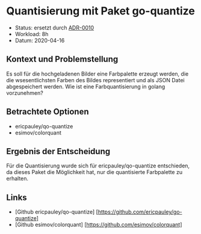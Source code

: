 # Quantisierung mit Paket go-quantize

* Status: ersetzt durch [ADR-0010](0010-feature-2-vibrant-as-new-color-quantizer.md)
* Workload: 8h
* Datum: 2020-04-16

## Kontext und Problemstellung

Es soll für die hochgeladenen Bilder eine Farbpalette erzeugt werden, die die wsesentlichsten Farben des Bildes representiert und als JSON Datei abgespeichert werden. Wie ist eine Farbquantisierung in golang vorzunehmen? 

## Betrachtete Optionen

* ericpauley/qo-quantize
* esimov/colorquant

## Ergebnis der Entscheidung

Für die Quantisierung wurde sich für ericpauley/qo-quantize entschieden, da dieses Paket die Möglichkeit hat, nur die quantisierte Farbpalette zu erhalten. 

## Links

* [Github ericpauley/qo-quantize] [https://github.com/ericpauley/go-quantize]
* [Github esimov/colorquant] [https://github.com/esimov/colorquant]